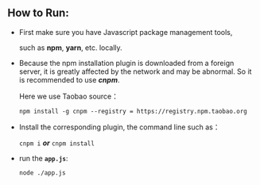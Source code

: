 ## **How to Run:**

+ First make sure you have Javascript package management tools,
  
  such as **npm**, **yarn**, etc. locally.

+ Because the npm installation plugin is downloaded from a foreign server, it is greatly affected by the network and may be abnormal. 
  So it is recommended to use ***cnpm***.
  
  Here we use Taobao source：

  ```shell
  npm install -g cnpm --registry = https://registry.npm.taobao.org
  ```

+ Install the corresponding plugin, the command line such as：
  
  `cnpm i`  ***or***  `cnpm install`

+ run the **`app.js`**:

  `node ./app.js`
